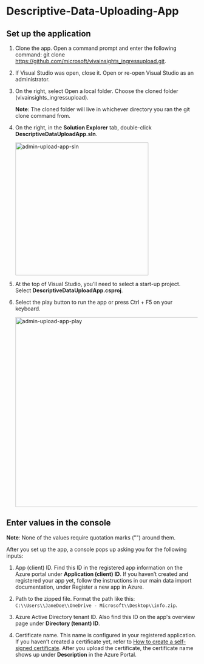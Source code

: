 # Descriptive-Data-Uploading-App

## Set up the application

1.	Clone the app. Open a command prompt and enter the following command: git clone https://github.com/microsoft/vivainsights_ingressupload.git.
2.	If Visual Studio was open, close it. Open or re-open Visual Studio as an administrator.
3.	On the right, select Open a local folder. Choose the cloned folder (vivainsights_ingressupload). 
   
    **Note**: The cloned folder will live in whichever directory you ran the git clone command from.
   
4.	On the right, in the **Solution Explorer** tab, double-click **DescriptiveDataUploadApp.sln**.

      <img width="350" alt="admin-upload-app-sln" src="https://user-images.githubusercontent.com/98846621/229250984-54df60e1-5249-4cd2-9f04-6272d63143a1.png">
      
5.	At the top of Visual Studio, you’ll need to select a start-up project. Select **DescriptiveDataUploadApp.csproj**.

6.	Select the play button to run the app or press Ctrl + F5 on your keyboard. 

      <img width="500" alt="admin-upload-app-play" src="https://user-images.githubusercontent.com/98846621/229251160-49ed137a-d3d2-4dc4-9035-d8679fe0e06b.png">

## Enter values in the console

**Note**: None of the values require quotation marks ("") around them.

After you set up the app, a console pops up asking you for the following inputs: 
1.	App (client) ID. Find this ID in the registered app information on the Azure portal under **Application (client) ID**. If you haven’t created and registered your app yet, follow the instructions in our main data import documentation, under Register a new app in Azure.

2.	Path to the zipped file. Format the path like this: `C:\\Users\\JaneDoe\\OneDrive - Microsoft\\Desktop\\info.zip`.

3.	Azure Active Directory tenant ID. Also find this ID on the app's overview page under **Directory (tenant) ID**.

4.	Certificate name. This name is configured in your registered application. If you haven’t created a certificate yet, refer to [How to create a self-signed certificate](https://learn.microsoft.com/azure/active-directory/develop/howto-create-self-signed-certificate). After you upload the certificate, the certificate name shows up under **Description** in the Azure Portal. 
